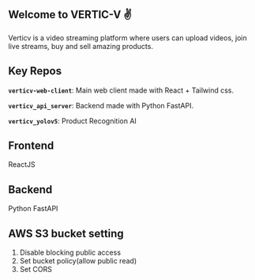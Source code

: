 ## Welcome to VERTIC-V ✌️

Verticv is a video streaming platform where users can upload videos, join live streams, buy and sell amazing products. 

<!--

**Here are some ideas to get you started:**
🙋‍♀️ A short introduction - what is your organization all about?
🌈 Contribution guidelines - how can the community get involved?
👩‍💻 Useful resources - where can the community find your docs? Is there anything else the community should know?
🍿 Fun facts - what does your team eat for breakfast?
🧙 Remember, you can do mighty things with the power of [Markdown](https://docs.github.com/github/writing-on-github/getting-started-with-writing-and-formatting-on-github/basic-writing-and-formatting-syntax)
-->

## Key Repos

**`verticv-web-client`**: Main web client made with React + Tailwind css.

**`verticv_api_server`**: Backend made with Python FastAPI.

**`verticv_yolov5`**: Product Recognition AI

## Frontend
ReactJS

## Backend
Python FastAPI

## AWS S3 bucket setting
1. Disable blocking public access
2. Set bucket policy(allow public read)
3. Set CORS

